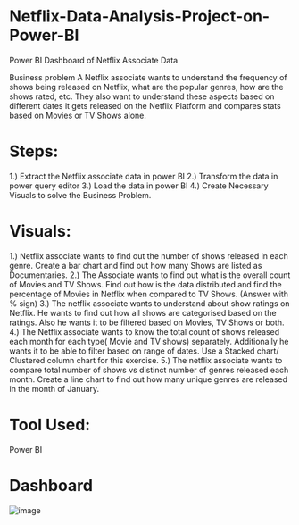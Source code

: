 # Netflix-Data-Analysis-Project-on-Power-BI
Power BI Dashboard of Netflix Associate Data

Business problem A Netflix associate wants to understand the frequency of shows being released on Netflix, what are the popular genres, how are the shows rated, etc. They also want to understand these aspects based on different dates it gets released on the Netflix Platform and compares stats based on Movies or TV Shows alone.

# Steps:
1.) Extract the Netflix associate data in power BI
2.) Transform the data in power query editor
3.) Load the data in power BI
4.) Create Necessary Visuals to solve the Business Problem.

# Visuals:
1.) Netflix associate wants to find out the number of shows released in each genre. Create a bar chart and find out how many Shows are listed as Documentaries.
2.) The Associate wants to find out what is the overall count of Movies and TV Shows. Find out how is the data distributed and find the percentage of Movies in Netflix when compared to TV Shows. (Answer with % sign)
3.) The netflix associate wants to understand about show ratings on Netflix. He wants to find out how all shows are categorised based on the ratings. Also he wants it to be filtered based on Movies, TV Shows or both.
4.) The Netflix associate wants to know the total count of shows released each month for each type( Movie and TV shows) separately. Additionally he wants it to be able to filter based on range of dates. Use a Stacked chart/ Clustered column chart for this exercise.
5.) The netflix associate wants to compare total number of shows vs distinct number of genres released each month. Create a line chart to find out how many unique genres are released in the month of January.

# Tool Used:
Power BI

# Dashboard
![image](https://github.com/ManikantaBN/Netflix-Data-Analysis-Project-on-Power-BI/assets/141845485/73823d01-db77-4e45-bf49-5cce4d554f9c)
